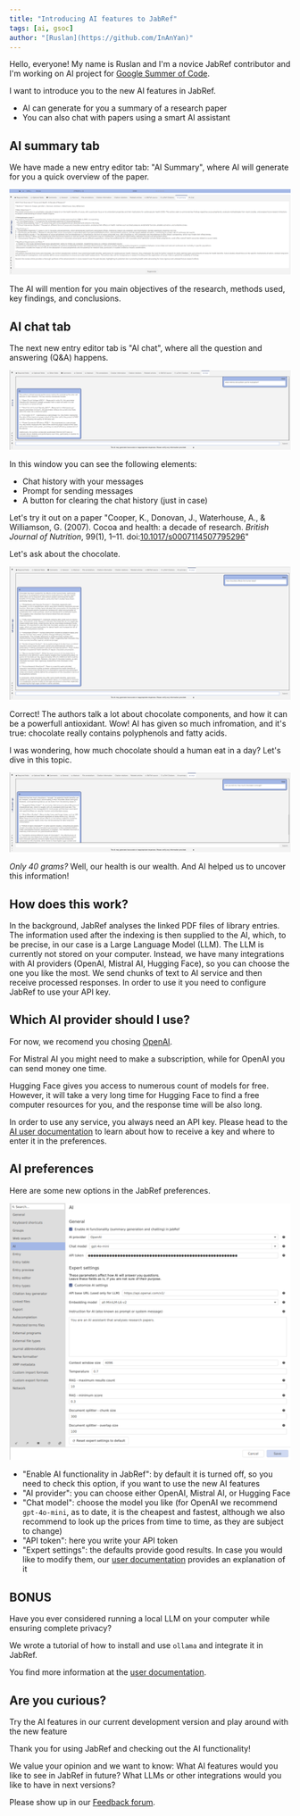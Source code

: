 ```yaml
---
title: "Introducing AI features to JabRef"
tags: [ai, gsoc]
author: "[Ruslan](https://github.com/InAnYan)"
---
```


Hello, everyone! My name is Ruslan and I'm a novice JabRef contributor and I'm working on AI project for [Google Summer of Code](https://summerofcode.withgoogle.com/).

I want to introduce you to the new AI features in JabRef.

- AI can generate for you a summary of a research paper
- You can also chat with papers using a smart AI assistant

## AI summary tab

We have made a new entry editor tab: "AI Summary", where AI will generate for you a quick overview of the paper.

![AI summary tab screenshot](../img/AiSummary.png)

The AI will mention for you main objectives of the research, methods used, key findings, and conclusions.

## AI chat tab

The next new entry editor tab is "AI chat", where all the question and answering (Q&A) happens.

![AI chat tab screenshot](../img/AiChat.png)

In this window you can see the following elements:

- Chat history with your messages
- Prompt for sending messages
- A button for clearing the chat history (just in case)

Let's try it out on a paper "Cooper, K., Donovan, J., Waterhouse, A., & Williamson, G. (2007). Cocoa and health: a decade of research. *British Journal of Nutrition*, 99(1), 1–11. doi:[10.1017/s0007114507795296](https://doi.org/10.1017/s0007114507795296)"

Let's ask about the chocolate.

![AI first question and answer](../img/AiQuestion1.png)

Correct! The authors talk a lot about chocolate components, and how it can be a powerfull antioxidant.
Wow! AI has given so much infromation, and it's true: chocolate really contains polyphenols and fatty acids.

I was wondering, how much chocolate should a human eat in a day? Let's dive in this topic.

![AI second question and answer](../img/AiQuestion2.png)

*Only 40 grams?* Well, our health is our wealth. And AI helped us to uncover this information!

## How does this work?

In the background, JabRef analyses the linked PDF files of library entries. The information used after the indexing is then supplied to the AI, which, to be precise, in our case is a Large Language Model (LLM).
The LLM is currently not stored on your computer. Instead, we have many integrations with AI providers (OpenAI, Mistral AI, Hugging Face), so you can choose the one you like the most.
We send chunks of text to AI service and then receive processed responses. In order to use it you need to configure JabRef to use your API key.

## Which AI provider should I use?

For now, we recomend you chosing [OpenAI](https://platform.openai.com/docs/models).

For Mistral AI you might need to make a subscription, while for OpenAI you can send money one time.

Hugging Face gives you access to numerous count of models for free.
However, it will take a very long time for Hugging Face to find a free computer resources for you, and the response time will be also long.

In order to use any service, you always need an API key.
Please head to the [AI user documentation](https://docs.jabref.org/ai/ai-providers-and-api-keys) to learn about how to receive a key and where to enter it in the preferences.

## AI preferences

Here are some new options in the JabRef preferences.

![AI preferences](../img/AiPreferences.png)

- "Enable AI functionality in JabRef": by default it is turned off, so you need to check this option, if you want to use the new AI features
- "AI provider": you can choose either OpenAI, Mistral AI, or Hugging Face
- "Chat model": choose the model you like (for OpenAI we recommend `gpt-4o-mini`, as to date, it is the cheapest and fastest, although we also recommend to look up the prices from time to time, as they are subject to change)
- "API token": here you write your API token
- "Expert settings": the defaults provide good results. In case you would like to modify them, our [user documentation](https://docs.jabref.org/ai) provides an explanation of it

## BONUS

Have you ever considered running a local LLM on your computer while ensuring complete privacy?

We wrote a tutorial of how to install and use `ollama` and integrate it in JabRef.

You find more information at the [user documentation](https://docs.jabref.org/ai/local-llm).

## Are you curious?

Try the AI features in our current development version and play around with the new feature

Thank you for using JabRef and checking out the AI functionality!

We value your opinion and we want to know: What AI features would you like to see in JabRef in future? What LLMs or other integrations would you like to have in next versions?

Please show up in our [Feedback forum](https://discourse.jabref.org/c/feedback/3).
